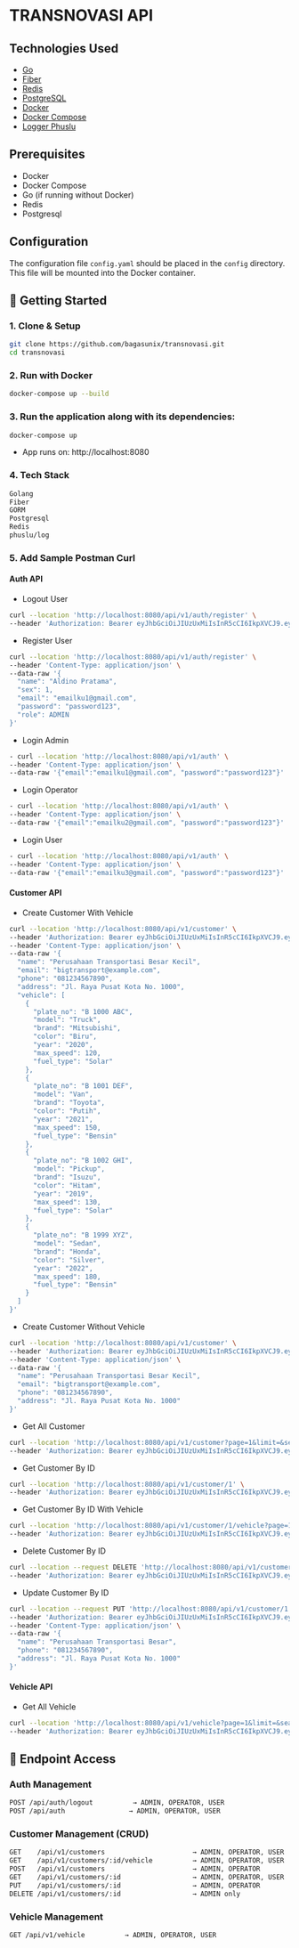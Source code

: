 # TRANSNOVASI API


## Technologies Used

- [Go](https://golang.org/)
- [Fiber](github.com/gofiber/fiber/v2)
- [Redis](https://redis.io/)
- [PostgreSQL](https://www.postgresql.org/)
- [Docker](https://www.docker.com/)
- [Docker Compose](https://docs.docker.com/compose/)
- [Logger Phuslu](github.com/phuslu/log)

## Prerequisites

- Docker
- Docker Compose
- Go (if running without Docker)
- Redis
- Postgresql

## Configuration

The configuration file `config.yaml` should be placed in the `config` directory. This file will be mounted into the Docker container.

## 🚀 Getting Started

### 1. Clone & Setup
```bash
git clone https://github.com/bagasunix/transnovasi.git
cd transnovasi
```
### 2. Run with Docker
```bash
docker-compose up --build
```
### 3. Run the application along with its dependencies:
```sh
docker-compose up
```
- App runs on: http://localhost:8080

### 4. Tech Stack
```bash
Golang
Fiber
GORM
Postgresql
Redis
phuslu/log
```

### 5. Add Sample Postman Curl
#### Auth API
- Logout User
```bash
curl --location 'http://localhost:8080/api/v1/auth/register' \
--header 'Authorization: Bearer eyJhbGciOiJIUzUxMiIsInR5cCI6IkpXVCJ9.eyJ1c2VyIjp7ImlkIjoiMSIsIm5hbWUiOiJBbGRpbm8gUHJhdGFtYSBCYWdhc2thcmEiLCJzZXgiOiIxIiwiZW1haWwiOiJhbGRpbm9wcmF0YW1hMTVAZ21haWwuY29tIiwicm9sZSI6IkFETUlOIiwiaXNfYWN0aXZlIjoiMSIsImNyZWF0ZWRfYXQiOiIwMDAxLTAxLTAxVDAwOjAwOjAwWiJ9LCJleHAiOjE3NTc2MjI5NDV9.37oDXiK--6-anBWYT-Zq5E2jyntpMNY7GEiQ4wW3hExdXw9Y17WWDW0PRSdS3icFTOy9OmxZMsSz8vfocZZBdg'
```
- Register User
```bash
curl --location 'http://localhost:8080/api/v1/auth/register' \
--header 'Content-Type: application/json' \
--data-raw '{
  "name": "Aldino Pratama",
  "sex": 1,
  "email": "emailku1@gmail.com",
  "password": "password123",
  "role": ADMIN
}'
```
- Login Admin
```bash
- curl --location 'http://localhost:8080/api/v1/auth' \
--header 'Content-Type: application/json' \
--data-raw '{"email":"emailku1@gmail.com", "password":"password123"}'
```
- Login Operator
```bash
- curl --location 'http://localhost:8080/api/v1/auth' \
--header 'Content-Type: application/json' \
--data-raw '{"email":"emailku2@gmail.com", "password":"password123"}'
```
- Login User
```bash
- curl --location 'http://localhost:8080/api/v1/auth' \
--header 'Content-Type: application/json' \
--data-raw '{"email":"emailku3@gmail.com", "password":"password123"}'
```
#### Customer API
- Create Customer With Vehicle
```bash
curl --location 'http://localhost:8080/api/v1/customer' \
--header 'Authorization: Bearer eyJhbGciOiJIUzUxMiIsInR5cCI6IkpXVCJ9.eyJ1c2VyIjp7ImlkIjoiMSIsIm5hbWUiOiJBbGRpbm8gUHJhdGFtYSBCYWdhc2thcmEiLCJzZXgiOiIxIiwiZW1haWwiOiJhbGRpbm9wcmF0YW1hMTVAZ21haWwuY29tIiwicm9sZSI6IkFETUlOIiwiaXNfYWN0aXZlIjoiMSIsImNyZWF0ZWRfYXQiOiIwMDAxLTAxLTAxVDAwOjAwOjAwWiJ9LCJleHAiOjE3NTc2MjI5NDV9.37oDXiK--6-anBWYT-Zq5E2jyntpMNY7GEiQ4wW3hExdXw9Y17WWDW0PRSdS3icFTOy9OmxZMsSz8vfocZZBdg' \
--header 'Content-Type: application/json' \
--data-raw '{
  "name": "Perusahaan Transportasi Besar Kecil",
  "email": "bigtransport@example.com",
  "phone": "081234567890",
  "address": "Jl. Raya Pusat Kota No. 1000",
  "vehicle": [
    {
      "plate_no": "B 1000 ABC",
      "model": "Truck",
      "brand": "Mitsubishi",
      "color": "Biru",
      "year": "2020",
      "max_speed": 120,
      "fuel_type": "Solar"
    },
    {
      "plate_no": "B 1001 DEF",
      "model": "Van",
      "brand": "Toyota",
      "color": "Putih",
      "year": "2021",
      "max_speed": 150,
      "fuel_type": "Bensin"
    },
    {
      "plate_no": "B 1002 GHI",
      "model": "Pickup",
      "brand": "Isuzu",
      "color": "Hitam",
      "year": "2019",
      "max_speed": 130,
      "fuel_type": "Solar"
    },
    {
      "plate_no": "B 1999 XYZ",
      "model": "Sedan",
      "brand": "Honda",
      "color": "Silver",
      "year": "2022",
      "max_speed": 180,
      "fuel_type": "Bensin"
    }
  ]
}'
```
- Create Customer Without Vehicle
```bash
curl --location 'http://localhost:8080/api/v1/customer' \
--header 'Authorization: Bearer eyJhbGciOiJIUzUxMiIsInR5cCI6IkpXVCJ9.eyJ1c2VyIjp7ImlkIjoiMSIsIm5hbWUiOiJBbGRpbm8gUHJhdGFtYSBCYWdhc2thcmEiLCJzZXgiOiIxIiwiZW1haWwiOiJhbGRpbm9wcmF0YW1hMTVAZ21haWwuY29tIiwicm9sZSI6IkFETUlOIiwiaXNfYWN0aXZlIjoiMSIsImNyZWF0ZWRfYXQiOiIwMDAxLTAxLTAxVDAwOjAwOjAwWiJ9LCJleHAiOjE3NTc2MjI5NDV9.37oDXiK--6-anBWYT-Zq5E2jyntpMNY7GEiQ4wW3hExdXw9Y17WWDW0PRSdS3icFTOy9OmxZMsSz8vfocZZBdg' \
--header 'Content-Type: application/json' \
--data-raw '{
  "name": "Perusahaan Transportasi Besar Kecil",
  "email": "bigtransport@example.com",
  "phone": "081234567890",
  "address": "Jl. Raya Pusat Kota No. 1000"
}'
```
- Get All Customer
```bash
curl --location 'http://localhost:8080/api/v1/customer?page=1&limit=&search' \
--header 'Authorization: Bearer eyJhbGciOiJIUzUxMiIsInR5cCI6IkpXVCJ9.eyJ1c2VyIjp7ImlkIjoiMSIsIm5hbWUiOiJBbGRpbm8gUHJhdGFtYSBCYWdhc2thcmEiLCJzZXgiOiIxIiwiZW1haWwiOiJhbGRpbm9wcmF0YW1hMTVAZ21haWwuY29tIiwicm9sZSI6IkFETUlOIiwiaXNfYWN0aXZlIjoiMSIsImNyZWF0ZWRfYXQiOiIwMDAxLTAxLTAxVDAwOjAwOjAwWiJ9LCJleHAiOjE3NTc2MjI5NDV9.37oDXiK--6-anBWYT-Zq5E2jyntpMNY7GEiQ4wW3hExdXw9Y17WWDW0PRSdS3icFTOy9OmxZMsSz8vfocZZBdg'
```
- Get Customer By ID
```bash
curl --location 'http://localhost:8080/api/v1/customer/1' \
--header 'Authorization: Bearer eyJhbGciOiJIUzUxMiIsInR5cCI6IkpXVCJ9.eyJ1c2VyIjp7ImlkIjoiMSIsIm5hbWUiOiJBbGRpbm8gUHJhdGFtYSBCYWdhc2thcmEiLCJzZXgiOiIxIiwiZW1haWwiOiJhbGRpbm9wcmF0YW1hMTVAZ21haWwuY29tIiwicm9sZSI6IkFETUlOIiwiaXNfYWN0aXZlIjoiMSIsImNyZWF0ZWRfYXQiOiIwMDAxLTAxLTAxVDAwOjAwOjAwWiJ9LCJleHAiOjE3NTc2MjI5NDV9.37oDXiK--6-anBWYT-Zq5E2jyntpMNY7GEiQ4wW3hExdXw9Y17WWDW0PRSdS3icFTOy9OmxZMsSz8vfocZZBdg'
```
- Get Customer By ID With Vehicle
```bash
curl --location 'http://localhost:8080/api/v1/customer/1/vehicle?page=1&limit=&search' \
--header 'Authorization: Bearer eyJhbGciOiJIUzUxMiIsInR5cCI6IkpXVCJ9.eyJ1c2VyIjp7ImlkIjoiMSIsIm5hbWUiOiJBbGRpbm8gUHJhdGFtYSBCYWdhc2thcmEiLCJzZXgiOiIxIiwiZW1haWwiOiJhbGRpbm9wcmF0YW1hMTVAZ21haWwuY29tIiwicm9sZSI6IkFETUlOIiwiaXNfYWN0aXZlIjoiMSIsImNyZWF0ZWRfYXQiOiIwMDAxLTAxLTAxVDAwOjAwOjAwWiJ9LCJleHAiOjE3NTc2MjI5NDV9.37oDXiK--6-anBWYT-Zq5E2jyntpMNY7GEiQ4wW3hExdXw9Y17WWDW0PRSdS3icFTOy9OmxZMsSz8vfocZZBdg'
```
- Delete Customer By ID
```bash
curl --location --request DELETE 'http://localhost:8080/api/v1/customer/1' \
--header 'Authorization: Bearer eyJhbGciOiJIUzUxMiIsInR5cCI6IkpXVCJ9.eyJ1c2VyIjp7ImlkIjoiMSIsIm5hbWUiOiJBbGRpbm8gUHJhdGFtYSBCYWdhc2thcmEiLCJzZXgiOiIxIiwiZW1haWwiOiJhbGRpbm9wcmF0YW1hMTVAZ21haWwuY29tIiwicm9sZSI6IkFETUlOIiwiaXNfYWN0aXZlIjoiMSIsImNyZWF0ZWRfYXQiOiIwMDAxLTAxLTAxVDAwOjAwOjAwWiJ9LCJleHAiOjE3NTc2MjI5NDV9.37oDXiK--6-anBWYT-Zq5E2jyntpMNY7GEiQ4wW3hExdXw9Y17WWDW0PRSdS3icFTOy9OmxZMsSz8vfocZZBdg'
```
- Update Customer By ID
```bash
curl --location --request PUT 'http://localhost:8080/api/v1/customer/1' \
--header 'Authorization: Bearer eyJhbGciOiJIUzUxMiIsInR5cCI6IkpXVCJ9.eyJ1c2VyIjp7ImlkIjoiMSIsIm5hbWUiOiJBbGRpbm8gUHJhdGFtYSBCYWdhc2thcmEiLCJzZXgiOiIxIiwiZW1haWwiOiJhbGRpbm9wcmF0YW1hMTVAZ21haWwuY29tIiwicm9sZSI6IkFETUlOIiwiaXNfYWN0aXZlIjoiMSIsImNyZWF0ZWRfYXQiOiIwMDAxLTAxLTAxVDAwOjAwOjAwWiJ9LCJleHAiOjE3NTc2MjI5NDV9.37oDXiK--6-anBWYT-Zq5E2jyntpMNY7GEiQ4wW3hExdXw9Y17WWDW0PRSdS3icFTOy9OmxZMsSz8vfocZZBdg'\
--header 'Content-Type: application/json' \
--data-raw '{
  "name": "Perusahaan Transportasi Besar",
  "phone": "081234567890",
  "address": "Jl. Raya Pusat Kota No. 1000"
}'
```
#### Vehicle API
- Get All Vehicle
```bash
curl --location 'http://localhost:8080/api/v1/vehicle?page=1&limit=&search&customer_id=51' \
--header 'Authorization: Bearer eyJhbGciOiJIUzUxMiIsInR5cCI6IkpXVCJ9.eyJ1c2VyIjp7ImlkIjoiMSIsIm5hbWUiOiJBbGRpbm8gUHJhdGFtYSBCYWdhc2thcmEiLCJzZXgiOiIxIiwiZW1haWwiOiJhbGRpbm9wcmF0YW1hMTVAZ21haWwuY29tIiwicm9sZSI6IkFETUlOIiwiaXNfYWN0aXZlIjoiMSIsImNyZWF0ZWRfYXQiOiIwMDAxLTAxLTAxVDAwOjAwOjAwWiJ9LCJleHAiOjE3NTc2MjI5NDV9.37oDXiK--6-anBWYT-Zq5E2jyntpMNY7GEiQ4wW3hExdXw9Y17WWDW0PRSdS3icFTOy9OmxZMsSz8vfocZZBdg'
```
## 🔐 Endpoint Access
### Auth Management
```bash
POST /api/auth/logout          → ADMIN, OPERATOR, USER
POST /api/auth                → ADMIN, OPERATOR, USER
```
### Customer Management (CRUD)
```bash
GET    /api/v1/customers                      → ADMIN, OPERATOR, USER
GET    /api/v1/customers/:id/vehicle          → ADMIN, OPERATOR, USER
POST   /api/v1/customers                      → ADMIN, OPERATOR
GET    /api/v1/customers/:id                  → ADMIN, OPERATOR, USER
PUT    /api/v1/customers/:id                  → ADMIN, OPERATOR  
DELETE /api/v1/customers/:id                  → ADMIN only
```
### Vehicle Management
```bash
GET /api/v1/vehicle          → ADMIN, OPERATOR, USER
```
